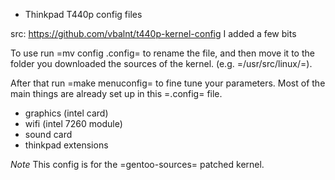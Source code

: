 * Thinkpad T440p config files

src: https://github.com/vbalnt/t440p-kernel-config
I added a few bits

To use run =mv config .config= to rename the file, and then move it to the folder you downloaded the 
sources of the kernel. (e.g. =/usr/src/linux/=). 

After that run =make menuconfig= to fine tune your parameters. Most of the main things are already 
set up in this =.config= file. 

- graphics (intel card)
- wifi (intel 7260 module)
- sound card
- thinkpad extensions

*Note* This config is for the =gentoo-sources= patched kernel. 
